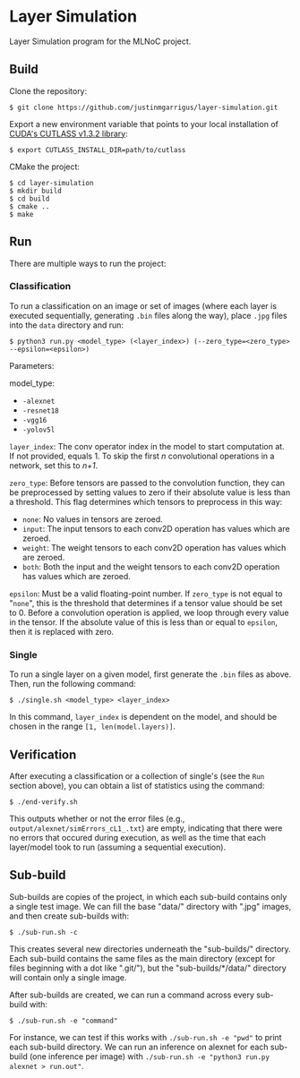 # Layer Simulation 

Layer Simulation program for the MLNoC project. 

## Build 

Clone the repository: 

`$ git clone https://github.com/justinmgarrigus/layer-simulation.git`

Export a new environment variable that points to your local installation of [CUDA's CUTLASS v1.3.2 library](https://github.com/NVIDIA/cutlass/tree/v1.3.2): 

`$ export CUTLASS_INSTALL_DIR=path/to/cutlass`

CMake the project: 

```
$ cd layer-simulation
$ mkdir build
$ cd build
$ cmake ..
$ make
```

## Run

There are multiple ways to run the project: 

### Classification

To run a classification on an image or set of images (where each layer is executed sequentially, generating `.bin` files along the way), place `.jpg` files into the `data` directory and run: 

`$ python3 run.py <model_type> (<layer_index>) (--zero_type=<zero_type> --epsilon=<epsilon>)`

Parameters: 

model_type: 
* `-alexnet` 
* `-resnet18`
* `-vgg16`
* `-yolov5l`

`layer_index`: The conv operator index in the model to start computation at. If not provided, equals 1. To skip the first _n_ convolutional operations in a network, set this to _n+1_. 

`zero_type`: Before tensors are passed to the convolution function, they can be preprocessed by setting values to zero if their absolute value is less than a threshold. This flag determines which tensors to preprocess in this way: 
* `none`: No values in tensors are zeroed.
* `input`: The input tensors to each conv2D operation has values which are zeroed.
* `weight`: The weight tensors to each conv2D operation has values which are zeroed.
* `both`: Both the input and the weight tensors to each conv2D operation has values which are zeroed.

`epsilon`: Must be a valid floating-point number. If `zero_type` is not equal to "`none`", this is the threshold that determines if a tensor value should be set to 0. Before a convolution operation is applied, we loop through every value in the tensor. If the absolute value of this is less than or equal to `epsilon`, then it is replaced with zero.

### Single

To run a single layer on a given model, first generate the `.bin` files as above. Then, run the following command: 

`$ ./single.sh <model_type> <layer_index>` 

In this command, `layer_index` is dependent on the model, and should be chosen in the range `[1, len(model.layers)]`.

## Verification 

After executing a classification or a collection of single's (see the `Run` section above), you can obtain a list of statistics using the command: 

`$ ./end-verify.sh` 

This outputs whether or not the error files (e.g., `output/alexnet/simErrors_cL1_.txt`) are empty, indicating that there were no errors that occured during execution, as well as the time that each layer/model took to run (assuming a sequential execution). 

## Sub-build

Sub-builds are copies of the project, in which each sub-build contains only a single test image. We can fill the base "data/" directory with ".jpg" images, and then create sub-builds with: 

`$ ./sub-run.sh -c`

This creates several new directories underneath the "sub-builds/" directory. Each sub-build contains the same files as the main directory (except for files beginning with a dot like ".git/"), but the "sub-builds/*/data/" directory will contain only a single image.

After sub-builds are created, we can run a command across every sub-build with: 

`$ ./sub-run.sh -e "command"`

For instance, we can test if this works with `./sub-run.sh -e "pwd"` to print each sub-build directory. We can run an inference on alexnet for each sub-build (one inference per image) with `./sub-run.sh -e "python3 run.py alexnet > run.out"`.
